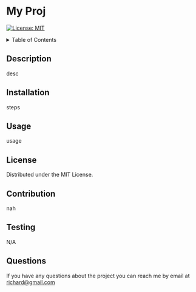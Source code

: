 # My Proj
  [![License: MIT](https://img.shields.io/badge/License-MIT-yellow.svg)](https://opensource.org/licenses/MIT)
  
  <!-- TABLE OF CONTENTS -->
<details>
  <summary>Table of Contents</summary>
  <ol>
    <li><a href="#description">Description</a></li>
    <li><a href="#installation">Installation</a></li>
    <li><a href="#usage">Usage</a></li>
    <li><a href="#license">License</a></li>
    <li><a href="#contribution">Contribution</a></li>
    <li><a href="#testing">Testing</a></li>
    <li><a href="#questions">Questions</a></li>
  </ol>
</details>

## Description

desc

## Installation

steps

## Usage

usage

## License


Distributed under the MIT License.

## Contribution

nah

## Testing

N/A

## Questions

If you have any questions about the project you can reach me by email at richard@gmail.com

